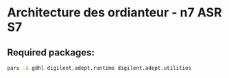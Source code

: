 # Architecture des ordianteur - n7 ASR S7

## Required packages:

```sh
paru -S gdhl digilent.adept.runtime digilent.adept.utilities 
```
